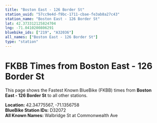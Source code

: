 ```yaml
---
title: "Boston East - 126 Border St"
station_uuid: "57cc9e4d-f9bc-1711-cbae-fe3ab8a27c43"
station_name: "Boston East - 126 Border St"
lat: 42.373312125824704
lng: -71.0410200806291
bluebike_ids: ["219", "A32036"]
all_names: ["Boston East - 126 Border St"]
type: "station"
---
```


# FKBB Times from Boston East - 126 Border St

This page shows the Fastest Known BlueBike (FKBB) times from **Boston East - 126 Border St** to all other stations.

**Location:** 42.34775567, -71.1356758  
**BlueBike Station IDs:** D32072  
**All Known Names:** Walbridge St at Commonwealth Ave

